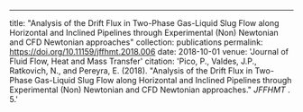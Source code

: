 ---
title: "Analysis of the Drift Flux in Two-Phase Gas-Liquid Slug Flow along Horizontal and Inclined Pipelines through Experimental (Non) Newtonian and CFD Newtonian approaches"
collection: publications
permalink: https://doi.org/10.11159/jffhmt.2018.006
date: 2018-10-01
venue: 'Journal of Fluid Flow, Heat and Mass Transfer'
citation: 'Pico, P., Valdes, J.P., Ratkovich, N., and Pereyra, E.  (2018). &quot;Analysis of the Drift Flux in Two-Phase Gas-Liquid Slug Flow along Horizontal and Inclined Pipelines through Experimental (Non) Newtonian and CFD Newtonian approaches.&quot; <i>JFFHMT </i>. 5.'
